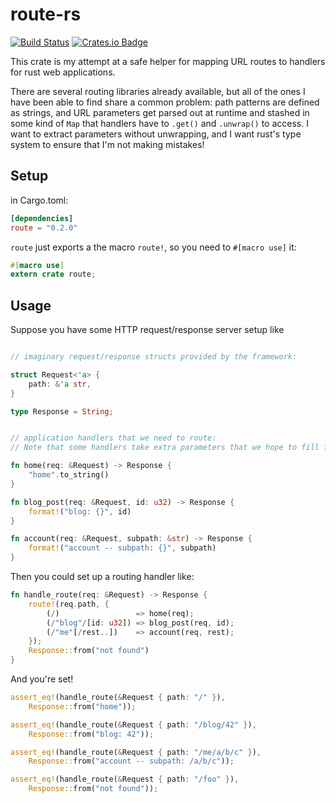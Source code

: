 # route-rs

[![Build Status](https://travis-ci.org/uniphil/route-rs.svg?branch=master)](https://travis-ci.org/uniphil/route-rs)
[![Crates.io Badge](https://img.shields.io/crates/v/route.svg)](https://crates.io/crates/route)

This crate is my attempt at a safe helper for mapping URL routes to handlers for rust web applications.

There are several routing libraries already available, but all of the ones I have been able to find share a common problem: path patterns are defined as strings, and URL parameters get parsed out at runtime and stashed in some kind of `Map` that handlers have to `.get()` and `.unwrap()` to access. I want to extract parameters without unwrapping, and I want rust's type system to ensure that I'm not making mistakes!


## Setup

in Cargo.toml:

```toml
[dependencies]
route = "0.2.0"
```

`route` just exports a the macro `route!`, so you need to `#[macro use]` it:

```rust
#[macro use]
extern crate route;
```


## Usage

Suppose you have some HTTP request/response server setup like

```rust

// imaginary request/response structs provided by the framework:

struct Request<'a> {
    path: &'a str,
}

type Response = String;


// application handlers that we need to route:
// Note that some handlers take extra parameters that we hope to fill from the path!

fn home(req: &Request) -> Response {
    "home".to_string()
}

fn blog_post(req: &Request, id: u32) -> Response {
    format!("blog: {}", id)
}

fn account(req: &Request, subpath: &str) -> Response {
    format!("account -- subpath: {}", subpath)
}
```

Then you could set up a routing handler like:

```rust
fn handle_route(req: &Request) -> Response {
    route!(req.path, {
        (/)                 => home(req);
        (/"blog"/[id: u32]) => blog_post(req, id);
        (/"me"[/rest..])    => account(req, rest);
    });
    Response::from("not found")
}
```

And you're set!

```rust
assert_eq!(handle_route(&Request { path: "/" }),
    Response::from("home"));

assert_eq!(handle_route(&Request { path: "/blog/42" }),
    Response::from("blog: 42"));

assert_eq!(handle_route(&Request { path: "/me/a/b/c" }),
    Response::from("account -- subpath: /a/b/c"));

assert_eq!(handle_route(&Request { path: "/foo" }),
    Response::from("not found"));
```

